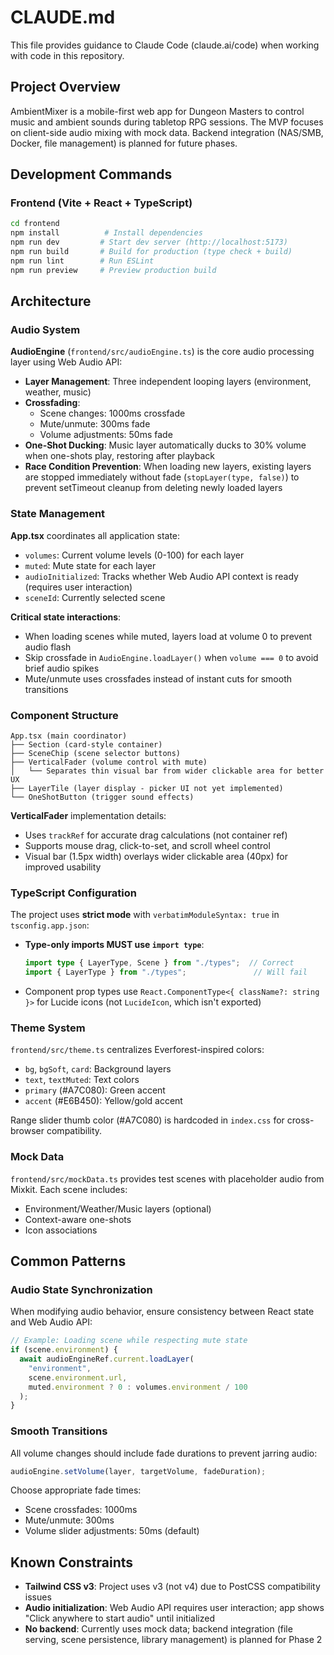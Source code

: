 # CLAUDE.md

This file provides guidance to Claude Code (claude.ai/code) when working with code in this repository.

## Project Overview

AmbientMixer is a mobile-first web app for Dungeon Masters to control music and ambient sounds during tabletop RPG sessions. The MVP focuses on client-side audio mixing with mock data. Backend integration (NAS/SMB, Docker, file management) is planned for future phases.

## Development Commands

### Frontend (Vite + React + TypeScript)

```bash
cd frontend
npm install          # Install dependencies
npm run dev         # Start dev server (http://localhost:5173)
npm run build       # Build for production (type check + build)
npm run lint        # Run ESLint
npm run preview     # Preview production build
```

## Architecture

### Audio System

**AudioEngine** (`frontend/src/audioEngine.ts`) is the core audio processing layer using Web Audio API:

- **Layer Management**: Three independent looping layers (environment, weather, music)
- **Crossfading**:
  - Scene changes: 1000ms crossfade
  - Mute/unmute: 300ms fade
  - Volume adjustments: 50ms fade
- **One-Shot Ducking**: Music layer automatically ducks to 30% volume when one-shots play, restoring after playback
- **Race Condition Prevention**: When loading new layers, existing layers are stopped immediately without fade (`stopLayer(type, false)`) to prevent setTimeout cleanup from deleting newly loaded layers

### State Management

**App.tsx** coordinates all application state:

- `volumes`: Current volume levels (0-100) for each layer
- `muted`: Mute state for each layer
- `audioInitialized`: Tracks whether Web Audio API context is ready (requires user interaction)
- `sceneId`: Currently selected scene

**Critical state interactions**:
- When loading scenes while muted, layers load at volume 0 to prevent audio flash
- Skip crossfade in `AudioEngine.loadLayer()` when `volume === 0` to avoid brief audio spikes
- Mute/unmute uses crossfades instead of instant cuts for smooth transitions

### Component Structure

```
App.tsx (main coordinator)
├── Section (card-style container)
├── SceneChip (scene selector buttons)
├── VerticalFader (volume control with mute)
│   └── Separates thin visual bar from wider clickable area for better UX
├── LayerTile (layer display - picker UI not yet implemented)
└── OneShotButton (trigger sound effects)
```

**VerticalFader** implementation details:
- Uses `trackRef` for accurate drag calculations (not container ref)
- Supports mouse drag, click-to-set, and scroll wheel control
- Visual bar (1.5px width) overlays wider clickable area (40px) for improved usability

### TypeScript Configuration

The project uses **strict mode** with `verbatimModuleSyntax: true` in `tsconfig.app.json`:

- **Type-only imports MUST use `import type`**:
  ```typescript
  import type { LayerType, Scene } from "./types";  // Correct
  import { LayerType } from "./types";               // Will fail
  ```
- Component prop types use `React.ComponentType<{ className?: string }>` for Lucide icons (not `LucideIcon`, which isn't exported)

### Theme System

`frontend/src/theme.ts` centralizes Everforest-inspired colors:
- `bg`, `bgSoft`, `card`: Background layers
- `text`, `textMuted`: Text colors
- `primary` (#A7C080): Green accent
- `accent` (#E6B450): Yellow/gold accent

Range slider thumb color (#A7C080) is hardcoded in `index.css` for cross-browser compatibility.

### Mock Data

`frontend/src/mockData.ts` provides test scenes with placeholder audio from Mixkit. Each scene includes:
- Environment/Weather/Music layers (optional)
- Context-aware one-shots
- Icon associations

## Common Patterns

### Audio State Synchronization

When modifying audio behavior, ensure consistency between React state and Web Audio API:

```typescript
// Example: Loading scene while respecting mute state
if (scene.environment) {
  await audioEngineRef.current.loadLayer(
    "environment",
    scene.environment.url,
    muted.environment ? 0 : volumes.environment / 100
  );
}
```

### Smooth Transitions

All volume changes should include fade durations to prevent jarring audio:

```typescript
audioEngine.setVolume(layer, targetVolume, fadeDuration);
```

Choose appropriate fade times:
- Scene crossfades: 1000ms
- Mute/unmute: 300ms
- Volume slider adjustments: 50ms (default)

## Known Constraints

- **Tailwind CSS v3**: Project uses v3 (not v4) due to PostCSS compatibility issues
- **Audio initialization**: Web Audio API requires user interaction; app shows "Click anywhere to start audio" until initialized
- **No backend**: Currently uses mock data; backend integration (file serving, scene persistence, library management) is planned for Phase 2
